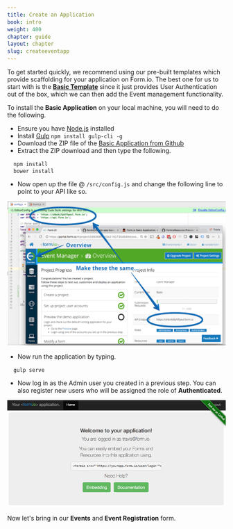 ```yaml
---
title: Create an Application
book: intro
weight: 400
chapter: guide
layout: chapter
slug: createeventapp
---
```

To get started quickly, we recommend using our pre-built templates which provide scaffolding for your application on Form.io. The best one for us to start with is the **[Basic Template](https://github.com/formio/formio-app-basic)** since it just provides User Authentication out of the box, which we can then add the Event management functionality.

To install the **Basic Application** on your local machine, you will need to do the following.

  - Ensure you have [Node.js](https://nodejs.org) installed
  - Install [Gulp](https://gulpjs.com) `npm install gulp-cli -g`
  - Download the ZIP file of the [Basic Application from Github](https://github.com/formio/formio-app-basic/archive/master.zip)
  - Extract the ZIP download and then type the following.

```
  npm install
  bower install
```

  - Now open up the file @ `/src/config.js` and change the following line to point to your API like so.

  ![](/assets/img/userguide/appconfig.png)

  - Now run the application by typing.

```
  gulp serve
```

  - Now log in as the Admin user you created in a previous step. You can also register new users who will be assigned the role of **Authenticated**.

  ![](/assets/img/userguide/apprun.png)

Now let's bring in our **Events** and **Event Registration** form.
